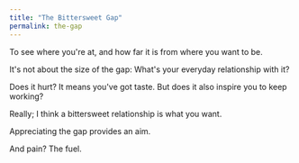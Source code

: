 ```yaml
---
title: "The Bittersweet Gap"
permalink: the-gap
---
```


To see where you're at, and how far it is from where you want to be.

It's not about the size of the gap: What's your everyday relationship with it?

Does it hurt? It means you've got taste. But does it also inspire you to keep working?

Really; I think a bittersweet relationship is what you want.

Appreciating the gap provides an aim.

And pain? The fuel.
